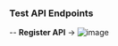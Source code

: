  
### Test API Endpoints
-- **Register API** -> ![image](https://github.com/user-attachments/assets/f624fcfd-86c2-4f70-ab3b-b70d1b2f4156)


